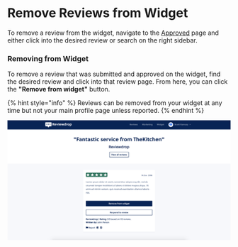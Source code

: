 # Remove Reviews from Widget

To remove a review from the widget, navigate to the [Approved](https://reviewdrop.io/dashboard) page and either click into the desired review or search on the right sidebar.

### **Removing from Widget**

To remove a review that was submitted and approved on the widget, find the desired review and click into that review page. From here, you can click the **"Remove from widget"** button.

{% hint style="info" %}
Reviews can be removed from your widget at any time but not your main profile page unless reported.
{% endhint %}

![](../.gitbook/assets/screenshot-2019-08-11-at-09.42.01.png)

